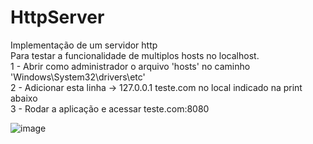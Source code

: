 # HttpServer
Implementação de um servidor http <br />
Para testar a funcionalidade de multiplos hosts no localhost.<br />
1 - Abrir como administrador o arquivo 'hosts' no caminho 'Windows\System32\drivers\etc' <br />
2 - Adicionar esta linha -> 127.0.0.1 teste.com no local indicado na print abaixo <br />
3 - Rodar a aplicação e acessar teste.com:8080 <br />

![image](https://user-images.githubusercontent.com/34373290/174895906-ed268784-fece-43a9-9949-21ca8c45c9bc.png)
